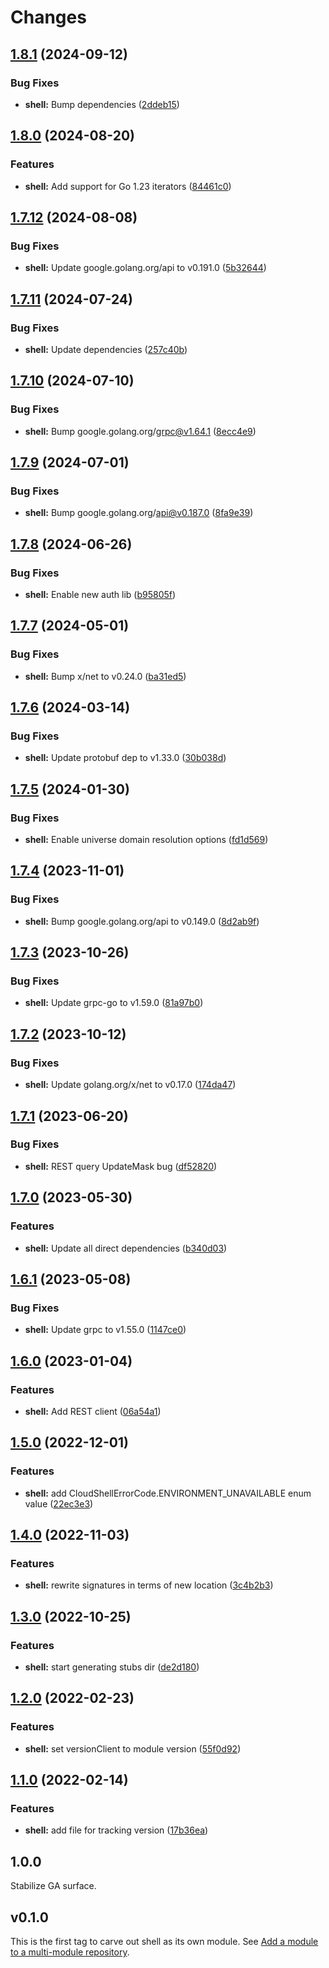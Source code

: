 # Changes

## [1.8.1](https://github.com/googleapis/google-cloud-go/compare/shell/v1.8.0...shell/v1.8.1) (2024-09-12)


### Bug Fixes

* **shell:** Bump dependencies ([2ddeb15](https://github.com/googleapis/google-cloud-go/commit/2ddeb1544a53188a7592046b98913982f1b0cf04))

## [1.8.0](https://github.com/googleapis/google-cloud-go/compare/shell/v1.7.12...shell/v1.8.0) (2024-08-20)


### Features

* **shell:** Add support for Go 1.23 iterators ([84461c0](https://github.com/googleapis/google-cloud-go/commit/84461c0ba464ec2f951987ba60030e37c8a8fc18))

## [1.7.12](https://github.com/googleapis/google-cloud-go/compare/shell/v1.7.11...shell/v1.7.12) (2024-08-08)


### Bug Fixes

* **shell:** Update google.golang.org/api to v0.191.0 ([5b32644](https://github.com/googleapis/google-cloud-go/commit/5b32644eb82eb6bd6021f80b4fad471c60fb9d73))

## [1.7.11](https://github.com/googleapis/google-cloud-go/compare/shell/v1.7.10...shell/v1.7.11) (2024-07-24)


### Bug Fixes

* **shell:** Update dependencies ([257c40b](https://github.com/googleapis/google-cloud-go/commit/257c40bd6d7e59730017cf32bda8823d7a232758))

## [1.7.10](https://github.com/googleapis/google-cloud-go/compare/shell/v1.7.9...shell/v1.7.10) (2024-07-10)


### Bug Fixes

* **shell:** Bump google.golang.org/grpc@v1.64.1 ([8ecc4e9](https://github.com/googleapis/google-cloud-go/commit/8ecc4e9622e5bbe9b90384d5848ab816027226c5))

## [1.7.9](https://github.com/googleapis/google-cloud-go/compare/shell/v1.7.8...shell/v1.7.9) (2024-07-01)


### Bug Fixes

* **shell:** Bump google.golang.org/api@v0.187.0 ([8fa9e39](https://github.com/googleapis/google-cloud-go/commit/8fa9e398e512fd8533fd49060371e61b5725a85b))

## [1.7.8](https://github.com/googleapis/google-cloud-go/compare/shell/v1.7.7...shell/v1.7.8) (2024-06-26)


### Bug Fixes

* **shell:** Enable new auth lib ([b95805f](https://github.com/googleapis/google-cloud-go/commit/b95805f4c87d3e8d10ea23bd7a2d68d7a4157568))

## [1.7.7](https://github.com/googleapis/google-cloud-go/compare/shell/v1.7.6...shell/v1.7.7) (2024-05-01)


### Bug Fixes

* **shell:** Bump x/net to v0.24.0 ([ba31ed5](https://github.com/googleapis/google-cloud-go/commit/ba31ed5fda2c9664f2e1cf972469295e63deb5b4))

## [1.7.6](https://github.com/googleapis/google-cloud-go/compare/shell/v1.7.5...shell/v1.7.6) (2024-03-14)


### Bug Fixes

* **shell:** Update protobuf dep to v1.33.0 ([30b038d](https://github.com/googleapis/google-cloud-go/commit/30b038d8cac0b8cd5dd4761c87f3f298760dd33a))

## [1.7.5](https://github.com/googleapis/google-cloud-go/compare/shell/v1.7.4...shell/v1.7.5) (2024-01-30)


### Bug Fixes

* **shell:** Enable universe domain resolution options ([fd1d569](https://github.com/googleapis/google-cloud-go/commit/fd1d56930fa8a747be35a224611f4797b8aeb698))

## [1.7.4](https://github.com/googleapis/google-cloud-go/compare/shell/v1.7.3...shell/v1.7.4) (2023-11-01)


### Bug Fixes

* **shell:** Bump google.golang.org/api to v0.149.0 ([8d2ab9f](https://github.com/googleapis/google-cloud-go/commit/8d2ab9f320a86c1c0fab90513fc05861561d0880))

## [1.7.3](https://github.com/googleapis/google-cloud-go/compare/shell/v1.7.2...shell/v1.7.3) (2023-10-26)


### Bug Fixes

* **shell:** Update grpc-go to v1.59.0 ([81a97b0](https://github.com/googleapis/google-cloud-go/commit/81a97b06cb28b25432e4ece595c55a9857e960b7))

## [1.7.2](https://github.com/googleapis/google-cloud-go/compare/shell/v1.7.1...shell/v1.7.2) (2023-10-12)


### Bug Fixes

* **shell:** Update golang.org/x/net to v0.17.0 ([174da47](https://github.com/googleapis/google-cloud-go/commit/174da47254fefb12921bbfc65b7829a453af6f5d))

## [1.7.1](https://github.com/googleapis/google-cloud-go/compare/shell/v1.7.0...shell/v1.7.1) (2023-06-20)


### Bug Fixes

* **shell:** REST query UpdateMask bug ([df52820](https://github.com/googleapis/google-cloud-go/commit/df52820b0e7721954809a8aa8700b93c5662dc9b))

## [1.7.0](https://github.com/googleapis/google-cloud-go/compare/shell/v1.6.1...shell/v1.7.0) (2023-05-30)


### Features

* **shell:** Update all direct dependencies ([b340d03](https://github.com/googleapis/google-cloud-go/commit/b340d030f2b52a4ce48846ce63984b28583abde6))

## [1.6.1](https://github.com/googleapis/google-cloud-go/compare/shell/v1.6.0...shell/v1.6.1) (2023-05-08)


### Bug Fixes

* **shell:** Update grpc to v1.55.0 ([1147ce0](https://github.com/googleapis/google-cloud-go/commit/1147ce02a990276ca4f8ab7a1ab65c14da4450ef))

## [1.6.0](https://github.com/googleapis/google-cloud-go/compare/shell/v1.5.0...shell/v1.6.0) (2023-01-04)


### Features

* **shell:** Add REST client ([06a54a1](https://github.com/googleapis/google-cloud-go/commit/06a54a16a5866cce966547c51e203b9e09a25bc0))

## [1.5.0](https://github.com/googleapis/google-cloud-go/compare/shell/v1.4.0...shell/v1.5.0) (2022-12-01)


### Features

* **shell:** add CloudShellErrorCode.ENVIRONMENT_UNAVAILABLE enum value ([22ec3e3](https://github.com/googleapis/google-cloud-go/commit/22ec3e3e727f8c0232059a5d31bccd12b7b5034c))

## [1.4.0](https://github.com/googleapis/google-cloud-go/compare/shell/v1.3.0...shell/v1.4.0) (2022-11-03)


### Features

* **shell:** rewrite signatures in terms of new location ([3c4b2b3](https://github.com/googleapis/google-cloud-go/commit/3c4b2b34565795537aac1661e6af2442437e34ad))

## [1.3.0](https://github.com/googleapis/google-cloud-go/compare/shell/v1.2.0...shell/v1.3.0) (2022-10-25)


### Features

* **shell:** start generating stubs dir ([de2d180](https://github.com/googleapis/google-cloud-go/commit/de2d18066dc613b72f6f8db93ca60146dabcfdcc))

## [1.2.0](https://github.com/googleapis/google-cloud-go/compare/shell/v1.1.0...shell/v1.2.0) (2022-02-23)


### Features

* **shell:** set versionClient to module version ([55f0d92](https://github.com/googleapis/google-cloud-go/commit/55f0d92bf112f14b024b4ab0076c9875a17423c9))

## [1.1.0](https://github.com/googleapis/google-cloud-go/compare/shell/v1.0.0...shell/v1.1.0) (2022-02-14)


### Features

* **shell:** add file for tracking version ([17b36ea](https://github.com/googleapis/google-cloud-go/commit/17b36ead42a96b1a01105122074e65164357519e))

## 1.0.0

Stabilize GA surface.

## v0.1.0

This is the first tag to carve out shell as its own module. See
[Add a module to a multi-module repository](https://github.com/golang/go/wiki/Modules#is-it-possible-to-add-a-module-to-a-multi-module-repository).
